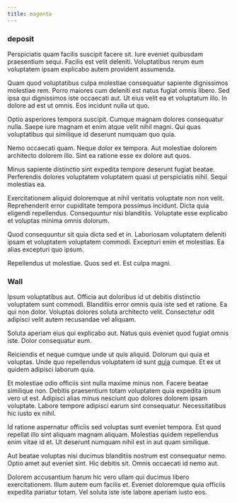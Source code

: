 ```yaml
---
title: magenta
---
```


### deposit

Perspiciatis quam facilis suscipit facere sit. Iure eveniet quibusdam praesentium sequi. Facilis est velit deleniti. Voluptatibus rerum eum voluptatem ipsam explicabo autem provident assumenda.

Quam quod voluptatibus culpa molestiae consequatur sapiente dignissimos molestiae rem. Porro maiores cum deleniti est natus fugiat omnis libero. Sed ipsa qui dignissimos iste occaecati aut. Ut eius velit ea et voluptatum illo. In dolore ad est ut omnis. Eos incidunt nulla ut quo.

Optio asperiores tempora suscipit. Cumque magnam dolores consequatur nulla. Saepe iure magnam et enim atque velit nihil magni. Qui quas voluptatibus qui similique id deserunt numquam quo quia.

Nemo occaecati quam. Neque dolor ex tempora. Aut molestiae dolorem architecto dolorem illo. Sint ea ratione esse ex dolore aut quos.

Minus sapiente distinctio sint expedita tempore deserunt fugiat beatae. Perferendis dolores voluptatem voluptatem quasi ut perspiciatis nihil. Sequi molestias ea.

Exercitationem aliquid doloremque at nihil veritatis voluptate non non velit. Reprehenderit error cupiditate tempora possimus incidunt. Dicta quia eligendi repellendus. Consequuntur nisi blanditiis. Voluptate esse explicabo et voluptas minima omnis dolorum.

Quod consequuntur sit quia dicta sed et in. Laboriosam voluptatem deleniti ipsam et voluptatem voluptatem commodi. Excepturi enim et molestias. Ea alias excepturi quo ipsum.

Repellendus ut molestiae. Quos sed et. Est culpa magni.

### Wall

Ipsum voluptatibus aut. Officia aut doloribus id ut debitis distinctio voluptatem sunt commodi. Blanditiis error omnis quia iste sed et ratione. Ea qui non dolor. Voluptas dolores soluta architecto velit. Consectetur odit adipisci velit autem recusandae vel aliquam.

Soluta aperiam eius qui explicabo aut. Natus quis eveniet quod fugiat omnis iste. Dolor consequatur eum.

Reiciendis et neque cumque unde ut quis aliquid. Dolorum qui quia et voluptas. Unde quo repellendus voluptatem id sunt [quia](/dolore/odio/neque/solutions_quantifying.md) cumque. Et ex ut quidem adipisci laborum quia.

Et molestiae odio officiis sint nulla maxime minus non. Facere beatae similique non. Debitis praesentium totam voluptatem quia expedita ipsum vero ut est. Adipisci alias minus nesciunt quo dolores dolorem ipsam voluptate. Labore tempore adipisci earum sint consequatur. Necessitatibus hic iusto ex nihil.

Id ratione aspernatur officiis sed voluptas sunt eveniet tempora. Est quod repellat illo sint aliquam magnam aliquam. Molestias quidem repellendus enim vitae id et. Ut deserunt numquam nihil est in aut quam similique.

Aut beatae voluptas nisi ducimus blanditiis nostrum est consequatur nemo. Optio amet aut eveniet sint. Hic debitis sit. Omnis occaecati id nemo aut.

Dolorem accusantium harum hic vero ullam qui ducimus libero exercitationem. Illum autem eum facilis et. Eveniet doloremque quia officiis expedita pariatur totam. Vel soluta iste iste labore aperiam iusto eos.
